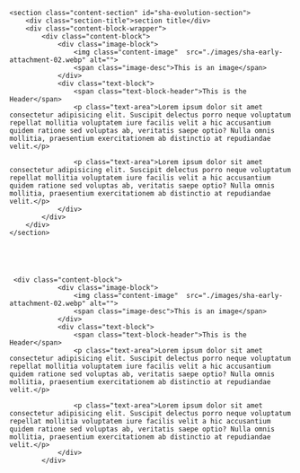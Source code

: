     <section class="content-section" id="sha-evolution-section">
        <div class="section-title">section title</div>
        <div class="content-block-wrapper">
            <div class="content-block">
                <div class="image-block">
                    <img class="content-image"  src="./images/sha-early-attachment-02.webp" alt="">
                    <span class="image-desc">This is an image</span>
                </div>
                <div class="text-block">
                    <span class="text-block-header">This is the Header</span>
                    <p class="text-area">Lorem ipsum dolor sit amet consectetur adipisicing elit. Suscipit delectus porro neque voluptatum repellat mollitia voluptatem iure facilis velit a hic accusantium quidem ratione sed voluptas ab, veritatis saepe optio? Nulla omnis mollitia, praesentium exercitationem ab distinctio at repudiandae velit.</p>

                    <p class="text-area">Lorem ipsum dolor sit amet consectetur adipisicing elit. Suscipit delectus porro neque voluptatum repellat mollitia voluptatem iure facilis velit a hic accusantium quidem ratione sed voluptas ab, veritatis saepe optio? Nulla omnis mollitia, praesentium exercitationem ab distinctio at repudiandae velit.</p>
                </div>
            </div>
        </div>
    </section>





     <div class="content-block">
                <div class="image-block">
                    <img class="content-image"  src="./images/sha-early-attachment-02.webp" alt="">
                    <span class="image-desc">This is an image</span>
                </div>
                <div class="text-block">
                    <span class="text-block-header">This is the Header</span>
                    <p class="text-area">Lorem ipsum dolor sit amet consectetur adipisicing elit. Suscipit delectus porro neque voluptatum repellat mollitia voluptatem iure facilis velit a hic accusantium quidem ratione sed voluptas ab, veritatis saepe optio? Nulla omnis mollitia, praesentium exercitationem ab distinctio at repudiandae velit.</p>

                    <p class="text-area">Lorem ipsum dolor sit amet consectetur adipisicing elit. Suscipit delectus porro neque voluptatum repellat mollitia voluptatem iure facilis velit a hic accusantium quidem ratione sed voluptas ab, veritatis saepe optio? Nulla omnis mollitia, praesentium exercitationem ab distinctio at repudiandae velit.</p>
                </div>
            </div>
